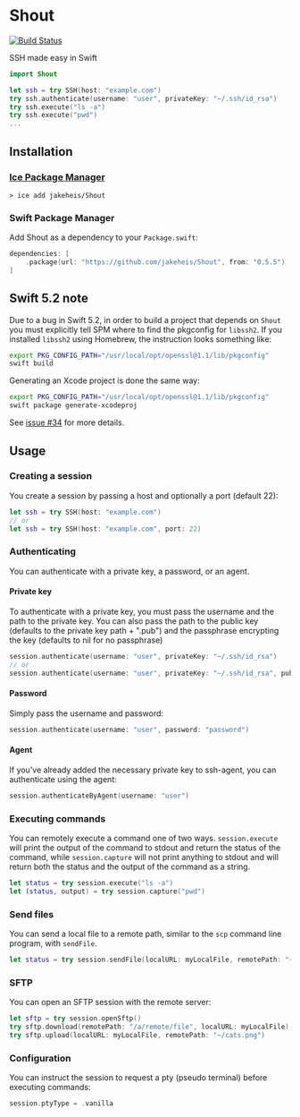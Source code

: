 # Shout

[![Build Status](https://github.com/jakeheis/Shout/workflows/Test/badge.svg)](https://github.com/jakeheis/Shout/actions)

SSH made easy in Swift

```swift
import Shout

let ssh = try SSH(host: "example.com")
try ssh.authenticate(username: "user", privateKey: "~/.ssh/id_rsa")
try ssh.execute("ls -a")
try ssh.execute("pwd")
...
```

## Installation
### [Ice Package Manager](https://github.com/jakeheis/Ice)
```shell
> ice add jakeheis/Shout
```
### Swift Package Manager
Add Shout as a dependency to your `Package.swift`:

```swift
dependencies: [
    .package(url: "https://github.com/jakeheis/Shout", from: "0.5.5")
]
```

## Swift 5.2 note

Due to a bug in Swift 5.2, in order to build a project that depends on `Shout` you must explicitly tell SPM where to find the pkgconfig for `libssh2`. If you installed `libssh2` using Homebrew, the instruction looks something like:

```bash
export PKG_CONFIG_PATH="/usr/local/opt/openssl@1.1/lib/pkgconfig"
swift build
```

Generating an Xcode project is done the same way:

```bash
export PKG_CONFIG_PATH="/usr/local/opt/openssl@1.1/lib/pkgconfig"
swift package generate-xcodeproj
```

See [issue #34](https://github.com/jakeheis/Shout/issues/34) for more details.

## Usage

### Creating a session
You create a session by passing a host and optionally a port (default 22):
```swift
let ssh = try SSH(host: "example.com")
// or
let ssh = try SSH(host: "example.com", port: 22)
```

### Authenticating

You can authenticate with a private key, a password, or an agent.

#### Private key

To authenticate with a private key, you must pass the username and the path to the private key. You can also pass the path to the public key (defaults to the private key path + ".pub") and the passphrase encrypting the key (defaults to nil for no passphrase)

```swift
session.authenticate(username: "user", privateKey: "~/.ssh/id_rsa")
// or
session.authenticate(username: "user", privateKey: "~/.ssh/id_rsa", publicKey: "~/.ssh/id_rsa.pub", passphrase: "passphrase")
```

#### Password
Simply pass the username and password:
```swift
session.authenticate(username: "user", password: "password")
```

#### Agent
If you've already added the necessary private key to ssh-agent, you can authenticate using the agent:
```swift
session.authenticateByAgent(username: "user")
```

### Executing commands

You can remotely execute a command one of two ways. `session.execute` will print the output of the command to stdout and return the status of the command, while `session.capture` will not print anything to stdout and will return both the status and the output of the command as a string.
```swift
let status = try session.execute("ls -a")
let (status, output) = try session.capture("pwd")
```

### Send files

You can send a local file to a remote path, similar to the `scp` command line program, with `sendFile`.
```swift
let status = try session.sendFile(localURL: myLocalFile, remotePath: "~/cats.png")
```

### SFTP

You can open an SFTP session with the remote server:

```swift
let sftp = try session.openSftp()
try sftp.download(remotePath: "/a/remote/file", localURL: myLocalFile)
try sftp.upload(localURL: myLocalFile, remotePath: "~/cats.png")
```

### Configuration

You can instruct the session to request a pty (pseudo terminal) before executing commands:
```swift
session.ptyType = .vanilla
```
